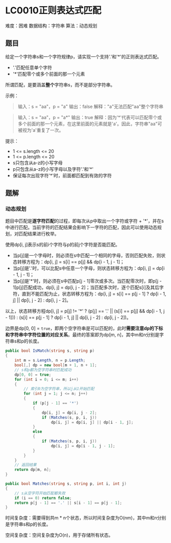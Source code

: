 # LC0010正则表达式匹配

难度：困难
数据结构：字符串
算法：动态规划

## 题目

给定一个字符串s和一个字符规律p，请实现一个支持'.'和'*'的正则表达式匹配。

- '.'匹配任意单个字符
- '*'匹配零个或多个前面的那一个元素

所谓匹配，是要涵盖**整个**字符串s，而不是部分字符串。

示例：

> 输入：s = "aa"，p = "a"
> 输出：false
> 解释："a"无法匹配"aa"整个字符串

> 输入：s = "aa"，p = "a*"
> 输出：true
> 解释：因为'*'代表可以匹配零个或多个前面的那一个元素，在这里前面的元素就是'a'。因此，字符串"aa"可被视为'a'重复了一次。

提示：

- 1 <= s.length <= 20
- 1 <= p.length <= 20
- s只包含从a-z的小写字母
- p只包含从a-z的小写字母以及字符'.'和'*'
- 保证每次出现字符'*'时，前面都匹配到有效的字符

## 题解

### 动态规划

题目中匹配是**逐字符匹配**的过程，即每次从p中取出一个字符或字符 + '*'，并在s中进行匹配。当前字符的匹配结果会影响下一字符的匹配，因此可以使用动态规划，对匹配结果进行枚举。

使用dp[i, j]表示s的前i个字符与p的前j个字符是否能匹配。

- 当p[j]是一个字母时，则必须在s中匹配一个相同的字母，否则匹配失败，则状态转移方程为：dp[i, j] = s[i] == p[j] && dp[i - 1, j - 1]；
- 当p[j]是'.'时，可以比配s中任意一个字母，则状态转移方程为：dp[i, j] = dp[i - 1, j - 1]；
- 当p[j]是'*'时，则必须在s中匹配p[j - 1]零次或多次。当匹配零次时，即p[j - 1]p[j]匹配成功，dp[i, j] = dp[i, j - 2]；当匹配多次时，逐个匹配s[i]及其后字符，直到不能匹配为止，状态转移方程为：dp[i, j] = s[i] == p[j - 1] ? dp[i - 1, j] || dp[i, j - 2] : dp[i, j - 2]。

以上，状态转移方程dp[i, j] = p[j] != '*' ? (p[j] == '.' || (s[i] == p[j] && dp[i - 1, j - 1])) : (s[i] == p[j - 1] ? dp[i - 1, j] || dp[i, j - 2] : dp[i, j - 2])。

边界是dp[0, 0] = `true`，即两个空字符串是可以匹配的，此时**需要注意dp的下标和字符串中字符位置的对应关系**。最终的答案即为dp[m, n]，其中m和n分别是字符串s和p的长度。

``` csharp
public bool IsMatch(string s, string p)
{
    int m = s.Length, n = p.Length;
    bool[,] dp = new bool[m + 1, n + 1];
    // s和p都为空字符串时匹配成功
    dp[0, 0] = true;
    for (int i = 0; i <= m; i++)
    {
        // 索引0为空字符串，所以j从1开始匹配
        for (int j = 1; j <= n; j++)
        {
            if (p[j - 1] == '*')
            {
                dp[i, j] = dp[i, j - 2];
                if (Matches(s, p, i, j))
                    dp[i, j] = dp[i, j] || dp[i - 1, j];
            }
            else
            {
                if (Matches(s, p, i, j))
                    dp[i, j] = dp[i - 1, j - 1];
            }
        }
    }
    // 返回结果
    return dp[m, n];
}

public bool Matches(string s, string p, int i, int j)
{
    // s从空字符开始匹配都失败
    if (i == 0) return false;
    return p[j - 1] == '.' || s[i - 1] == p[j - 1];
}
```

时间复杂度：需要得到共m * n个状态，所以时间复杂度为O(nm)，其中m和n分别是字符串s和p的长度。

空间复杂度：空间复杂度为O(n)，用于存储所有状态。